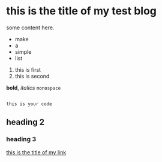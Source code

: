 # this is the title of my test blog

some content here. 

* make
* a
* simple
* list

1. this is first
2. this is second

**bold**, _italics_ `monospace`


```

this is your code

```

## heading 2

### heading 3 

[this is the title of my link](https://aka.ms/m365pnp)


